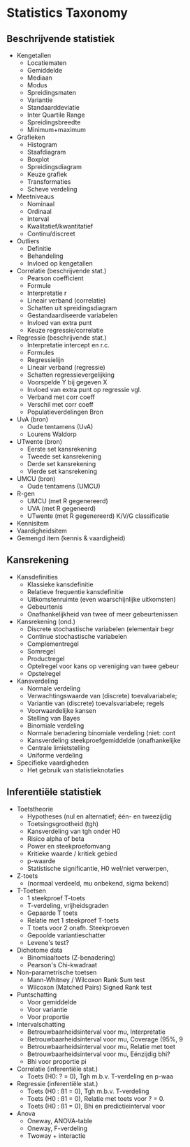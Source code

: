 # Statistics Taxonomy

## Beschrijvende statistiek

* Kengetallen
    * Locatiematen
    * Gemiddelde
    * Mediaan
    * Modus
    * Spreidingsmaten
    * Variantie
    * Standaarddeviatie
    * Inter Quartile Range
    * Spreidingsbreedte
    * Minimum+maximum
* Grafieken
    * Histogram
    * Staafdiagram
    * Boxplot
    * Spreidingsdiagram
    * Keuze grafiek
    * Transformaties
    * Scheve verdeling
* Meetniveaus
    * Nominaal
    * Ordinaal
    * Interval
    * Kwalitatief/kwantitatief
    * Continu/discreet
* Outliers
    * Definitie
    * Behandeling
    * Invloed op kengetallen
* Correlatie (beschrijvende stat.)
    * Pearson coefficient
    * Formule
    * Interpretatie r
    * Lineair verband (correlatie)
    * Schatten uit spreidingsdiagram
    * Gestandaardiseerde variabelen
    * Invloed van extra punt
    * Keuze regressie/correlatie
* Regressie (beschrijvende stat.)
    * Interpretatie intercept en r.c.
    * Formules
    * Regressielijn
    * Lineair verband (regressie)
    * Schatten regressievergelijking
    * Voorspelde Y bij gegeven X
    * Invloed van extra punt op regressie vgl.
    * Verband met corr coeff
    * Verschil met corr coeff
    * Populatieverdelingen
Bron
* UvA (bron)
    * Oude tentamens (UvA)
    * Lourens Waldorp
* UTwente (bron)
    * Eerste set kansrekening
    * Tweede set kansrekening
    * Derde set kansrekening
    * Vierde set kansrekening
* UMCU (bron)
    * Oude tentamens (UMCU)
* R-gen
    * UMCU (met R gegenereerd)
    * UVA (met R gegeneerd)
    * UTwente (met R gegenereerd)
K/V/G classificatie
* Kennisitem
* Vaardigheidsitem
* Gemengd item (kennis & vaardigheid)

## Kansrekening

* Kansdefinities
    * Klassieke kansdefinitie
    * Relatieve frequentie kansdefinitie
    * Uitkomstenruimte (even waarschijnlijke uitkomsten)
    * Gebeurtenis
    * Onafhankelijkheid van twee of meer gebeurtenissen
* Kansrekening (ond.)
    * Discrete stochastische variabelen (elementair begr
    * Continue stochastische variabelen
    * Complementregel
    * Somregel
    * Productregel
    * Optelregel voor kans op vereniging van twee gebeur
    * Opstelregel
* Kansverdeling
    * Normale verdeling
    * Verwachtingswaarde van (discrete) toevalvariabele;
    * Variantie van (discrete) toevalsvariabele; regels
    * Voorwaardelijke kansen
    * Stelling van Bayes
    * Binomiale verdeling
    * Normale benadering binomiale verdeling (niet: cont
    * Kansverdeling steekproefgemiddelde (onafhankelijke
    * Centrale limietstelling
    * Uniforme verdeling
* Specifieke vaardigheden
    * Het gebruik van statistieknotaties

## Inferentiële statistiek

* Toetstheorie
    * Hypotheses (nul en alternatief; één- en tweezijdig
    * Toetsingsgrootheid (tgh)
    * Kansverdeling van tgh onder H0
    * Risico alpha of beta
    * Power en steekproefomvang
    * Kritieke waarde / kritiek gebied
    * p-waarde
    * Statistische significantie, H0 wel/niet verwerpen,
* Z-toets
    * (normaal verdeeld, mu onbekend, sigma bekend)
* T-Toetsen
    * 1 steekproef T-toets
    * T-verdeling, vrijheidsgraden
    * Gepaarde T toets
    * Relatie met 1 steekproef T-toets
    * T toets voor 2 onafh. Steekproeven
    * Gepoolde variantieschatter
    * Levene's test?
* Dichotome data
    * Binomiaaltoets (Z-benadering)
    * Pearson's Chi-kwadraat
* Non-parametrische toetsen
    * Mann-Whitney / Wilcoxon Rank Sum test
    * Wilcoxon (Matched Pairs) Signed Rank test
* Puntschatting
    * Voor gemiddelde
    * Voor variantie
    * Voor proportie
* Intervalschatting
    * Betrouwbaarheidsinterval voor mu, Interpretatie
    * Betrouwbaarheidsinterval voor mu, Coverage (95%, 9
    * Betrouwbaarheidsinterval voor mu, Relatie met toet
    * Betrouwbaarheidsinterval voor mu, Eénzijdig bhi?
    * Bhi voor proportie pi
* Correlatie (inferentiële stat.)
    * Toets (H0: ? = 0), Tgh m.b.v. T-verdeling en p-waa
* Regressie (inferentiële stat.)
    * Toets (H0 : ß1 = 0), Tgh m.b.v. T-verdeling
    * Toets (H0 : ß1 = 0), Relatie met toets voor ? = 0.
    * Toets (H0 : ß1 = 0), Bhi en predictieinterval voor
* Anova
    * Oneway, ANOVA-table
    * Oneway, F-verdeling
    * Twoway + interactie
